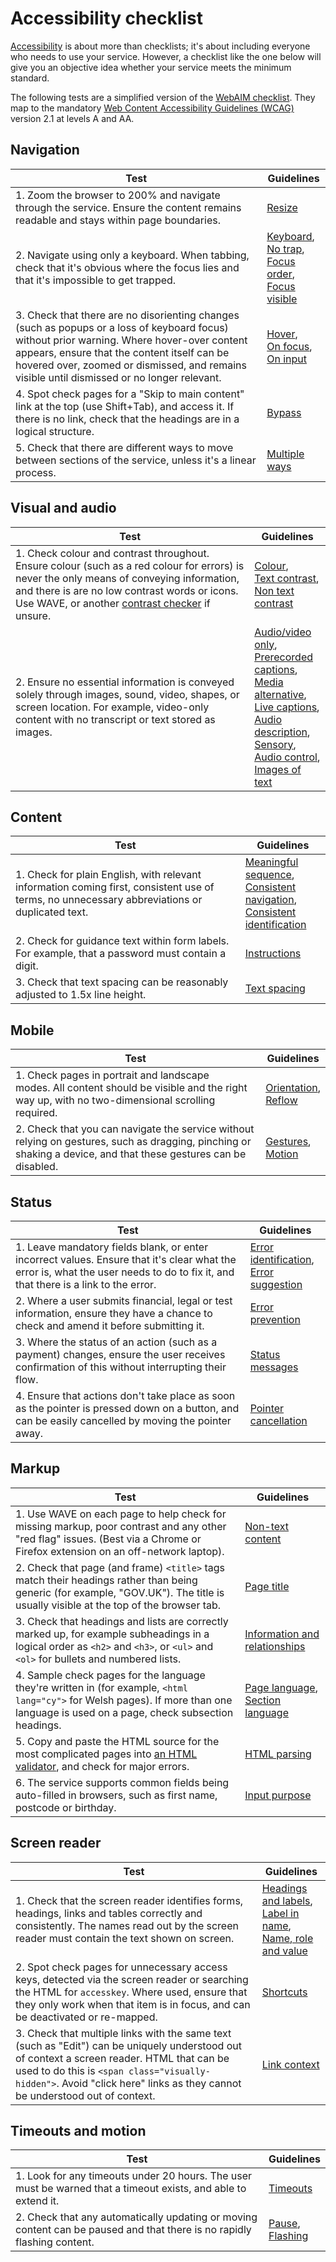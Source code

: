 # Accessibility checklist

[Accessibility](accessibility.md) is about more than checklists; it's about including everyone who needs to use your service. However, a checklist like the one below will give you an objective idea whether your service meets the minimum standard.

The following tests are a simplified version of the [WebAIM checklist](https://webaim.org/standards/wcag/checklist). They map to the mandatory [Web Content Accessibility Guidelines (WCAG)](https://www.w3.org/WAI/standards-guidelines/wcag/glance/) version 2.1 at levels A and AA.

## Navigation

|Test|Guidelines|
|---|---|
|1. Zoom the browser to 200% and navigate through the service. Ensure the content remains readable and stays within page boundaries.|[Resize](https://www.w3.org/WAI/WCAG21/Understanding/resize-text.html)|
|2. Navigate using only a keyboard. When tabbing, check that it's obvious where the focus lies and that it's impossible to get trapped.|[Keyboard](https://www.w3.org/WAI/WCAG21/Understanding/keyboard.html),<br>[No trap](https://www.w3.org/WAI/WCAG21/Understanding/no-keyboard-trap.html),<br>[Focus order](https://www.w3.org/WAI/WCAG21/Understanding/focus-order.html),<br>[Focus visible](https://www.w3.org/WAI/WCAG21/Understanding/focus-visible.html)|
|3. Check that there are no disorienting changes (such as popups or a loss of keyboard focus) without prior warning. Where hover-over content appears, ensure that the content itself can be hovered over, zoomed or dismissed, and remains visible until dismissed or no longer relevant.|[Hover](https://www.w3.org/WAI/WCAG21/Understanding/content-on-hover-or-focus.html),<br>[On focus](https://www.w3.org/WAI/WCAG21/Understanding/on-focus.html),<br>[On input](https://www.w3.org/WAI/WCAG21/Understanding/on-input.html)|
|4. Spot check pages for a "Skip to main content" link at the top (use Shift+Tab), and access it. If there is no link, check that the headings are in a logical structure.|[Bypass](https://www.w3.org/WAI/WCAG21/Understanding/bypass-blocks.html)|
|5. Check that there are different ways to move between sections of the service, unless it's a linear process.|[Multiple ways](https://www.w3.org/WAI/WCAG21/Understanding/multiple-ways.html)|

## Visual and audio

|Test|Guidelines|
|---|---|
|1. Check colour and contrast throughout. Ensure colour (such as a red colour for errors) is never the only means of conveying information, and there is are no low contrast words or icons. Use WAVE, or another [contrast checker](https://contrast-checker.glitch.me/?textColour=%23000000&objectBackground=%23ffbf47&pageBackground=%23ffffff) if unsure.|[Colour](https://www.w3.org/WAI/WCAG21/Understanding/use-of-color.html),<br>[Text contrast](https://www.w3.org/WAI/WCAG21/Understanding/contrast-minimum.html),<br>[Non text contrast](https://www.w3.org/WAI/WCAG21/Understanding/non-text-contrast.html)|
|2. Ensure no essential information is conveyed solely through images, sound, video, shapes, or screen location. For example, video-only content with no transcript or text stored as images.|[Audio/video only](https://www.w3.org/WAI/WCAG21/Understanding/audio-only-and-video-only-prerecorded.html),<br>[Prerecorded captions](https://www.w3.org/WAI/WCAG21/Understanding/captions-prerecorded.html),<br>[Media alternative](https://www.w3.org/WAI/WCAG21/Understanding/audio-description-or-media-alternative-prerecorded.html),<br>[Live captions](https://www.w3.org/WAI/WCAG21/Understanding/captions-live.html),<br>[Audio description](https://www.w3.org/WAI/WCAG21/Understanding/audio-description-prerecorded.html),<br>[Sensory](https://www.w3.org/WAI/WCAG21/Understanding/sensory-characteristics.html),<br>[Audio control](https://www.w3.org/WAI/WCAG21/Understanding/audio-control.html),<br>[Images of text](https://www.w3.org/WAI/WCAG21/Understanding/images-of-text.html)|

## Content

|Test|Guidelines|
|---|---|
|1. Check for plain English, with relevant information coming first, consistent use of terms, no unnecessary abbreviations or duplicated text.|[Meaningful sequence](https://www.w3.org/WAI/WCAG21/Understanding/meaningful-sequence.html),<br>[Consistent navigation](https://www.w3.org/WAI/WCAG21/Understanding/consistent-navigation.html),<br>[Consistent identification](https://www.w3.org/WAI/WCAG21/Understanding/consistent-identification.html)|
|2. Check for guidance text within form labels. For example, that a password must contain a digit.|[Instructions](https://www.w3.org/WAI/WCAG21/Understanding/labels-or-instructions.html)|
|3. Check that text spacing can be reasonably adjusted to 1.5x line height.|[Text spacing](https://www.w3.org/WAI/WCAG21/Understanding/text-spacing.html)|

## Mobile

|Test|Guidelines|
|---|---|
|1. Check pages in portrait and landscape modes. All content should be visible and the right way up, with no two-dimensional scrolling required.|[Orientation](https://www.w3.org/WAI/WCAG21/Understanding/orientation.html),<br>[Reflow](https://www.w3.org/WAI/WCAG21/Understanding/reflow.html)|
|2. Check that you can navigate the service without relying on gestures, such as dragging, pinching or shaking a device, and that these gestures can be disabled.|[Gestures](https://www.w3.org/WAI/WCAG21/Understanding/pointer-gestures.html),<br>[Motion](https://www.w3.org/WAI/WCAG21/Understanding/motion-actuation.html)|

## Status

|Test|Guidelines|
|---|---|
|1. Leave mandatory fields blank, or enter incorrect values. Ensure that it's clear what the error is, what the user needs to do to fix it, and that there is a link to the error.|[Error identification](https://www.w3.org/WAI/WCAG21/Understanding/error-identification.html),<br>[Error suggestion](https://www.w3.org/WAI/WCAG21/Understanding/error-suggestion.html)|
|2. Where a user submits financial, legal or test information, ensure they have a chance to check and amend it before submitting it.|[Error prevention](https://www.w3.org/WAI/WCAG21/Understanding/error-prevention-legal-financial-data.html)|
|3. Where the status of an action (such as a payment) changes, ensure the user receives confirmation of this without interrupting their flow.|[Status messages](https://www.w3.org/WAI/WCAG21/Understanding/status-messages.html)|
|4. Ensure that actions don't take place as soon as the pointer is pressed down on a button, and can be easily cancelled by moving the pointer away.|[Pointer cancellation](https://www.w3.org/WAI/WCAG21/Understanding/pointer-cancellation.html)|

## Markup

|Test|Guidelines|
|---|---|
|1. Use WAVE on each page to help check for missing markup, poor contrast and any other "red flag" issues. (Best via a Chrome or Firefox extension on an off-network laptop).|[Non-text content](https://www.w3.org/WAI/WCAG21/Understanding/non-text-content.html)|
|2. Check that page (and frame) `<title>` tags match their headings rather than being generic (for example, "GOV.UK"). The title is usually visible at the top of the browser tab.|[Page title](https://www.w3.org/WAI/WCAG21/Understanding/page-titled.html)|
|3. Check that headings and lists are correctly marked up, for example subheadings in a logical order as `<h2>` and `<h3>`, or `<ul>` and `<ol>` for bullets and numbered lists.|[Information and relationships](https://www.w3.org/WAI/WCAG21/Understanding/info-and-relationships.html)|
|4. Sample check pages for the language they're written in (for example, `<html lang="cy">` for Welsh pages). If more than one language is used on a page, check subsection headings.|[Page language](https://www.w3.org/WAI/WCAG21/Understanding/language-of-page.html),<br>[Section language](https://www.w3.org/WAI/WCAG21/Understanding/language-of-parts.html)|
|5. Copy and paste the HTML source for the most complicated pages into [an HTML validator](http://validator.w3.org), and check for major errors.|[HTML parsing](https://www.w3.org/WAI/WCAG21/Understanding/parsing.html)|
|6. The service supports common fields being auto-filled in browsers, such as first name, postcode or birthday.|[Input purpose](https://www.w3.org/WAI/WCAG21/Understanding/identify-input-purpose.html)|

## Screen reader

|Test|Guidelines|
|---|---|
|1. Check that the screen reader identifies forms, headings, links and tables correctly and consistently. The names read out by the screen reader must contain the text shown on screen.|[Headings and labels](https://www.w3.org/WAI/WCAG21/Understanding/headings-and-labels.html),<br>[Label in name](https://www.w3.org/WAI/WCAG21/Understanding/label-in-name.html),<br>[Name, role and value](https://www.w3.org/WAI/WCAG21/Understanding/name-role-value.html)|
|2. Spot check pages for unnecessary access keys, detected via the screen reader or searching the HTML for `accesskey`. Where used, ensure that they only work when that item is in focus, and can be deactivated or re-mapped.|[Shortcuts](https://www.w3.org/WAI/WCAG21/Understanding/character-key-shortcuts.html)|
|3. Check that multiple links with the same text (such as "Edit") can be uniquely understood out of context a screen reader. HTML that can be used to do this is `<span class="visually-hidden">`. Avoid "click here" links as they cannot be understood out of context.|[Link context](https://www.w3.org/WAI/WCAG21/Understanding/link-purpose-in-context.html)|

## Timeouts and motion

|Test|Guidelines|
|---|---|
|1. Look for any timeouts under 20 hours. The user must be warned that a timeout exists, and able to extend it.|[Timeouts](https://www.w3.org/WAI/WCAG21/Understanding/timing-adjustable.html)|
|2. Check that any automatically updating or moving content can be paused and that there is no rapidly flashing content.|[Pause](https://www.w3.org/WAI/WCAG21/Understanding/pause-stop-hide.html),<br>[Flashing](https://www.w3.org/WAI/WCAG21/Understanding/three-flashes-or-below-threshold.html)|
